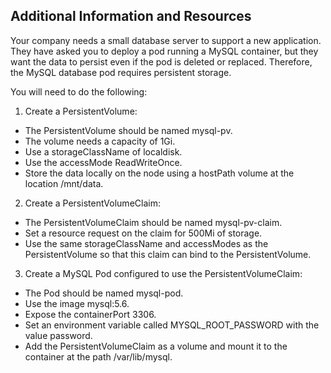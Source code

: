 ## Additional Information and Resources

Your company needs a small database server to support a new application. They have asked you to deploy a pod running a MySQL container, but they want the data to persist even if the pod is deleted or replaced. Therefore, the MySQL database pod requires persistent storage.

You will need to do the following:

1. Create a PersistentVolume:
- The PersistentVolume should be named mysql-pv.
- The volume needs a capacity of 1Gi.
- Use a storageClassName of localdisk.
- Use the accessMode ReadWriteOnce.
- Store the data locally on the node using a hostPath volume at the location /mnt/data.
2. Create a PersistentVolumeClaim:
- The PersistentVolumeClaim should be named mysql-pv-claim.
- Set a resource request on the claim for 500Mi of storage.
- Use the same storageClassName and accessModes as the PersistentVolume so that this claim can bind to the PersistentVolume.

3. Create a MySQL Pod configured to use the PersistentVolumeClaim:
- The Pod should be named mysql-pod.
- Use the image mysql:5.6.
- Expose the containerPort 3306.
- Set an environment variable called MYSQL_ROOT_PASSWORD with the value password.
- Add the PersistentVolumeClaim as a volume and mount it to the container at the path /var/lib/mysql.

